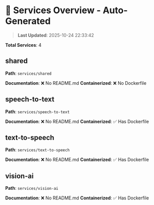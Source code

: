 # 🚀 Services Overview - Auto-Generated

> **Last Updated**: 2025-10-24 22:33:42

**Total Services**: 4

## shared

**Path**: `services/shared`

**Documentation**: ❌ No README.md
**Containerized**: ❌ No Dockerfile

## speech-to-text

**Path**: `services/speech-to-text`

**Documentation**: ❌ No README.md
**Containerized**: ✅ Has Dockerfile

## text-to-speech

**Path**: `services/text-to-speech`

**Documentation**: ❌ No README.md
**Containerized**: ✅ Has Dockerfile

## vision-ai

**Path**: `services/vision-ai`

**Documentation**: ❌ No README.md
**Containerized**: ✅ Has Dockerfile

